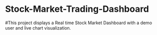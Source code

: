 # Stock-Market-Trading-Dashboard
#This project displays a Real time Stock Market Dashboard with a demo user and live chart visualization.
